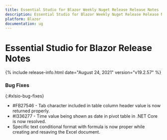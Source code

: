 ```yaml
---
title: Essential Studio for Blazor Weekly Nuget Release Release Notes  
description: Essential Studio for Blazor Weekly Nuget Release Release Notes  
platform: Blazor
documentation: ug
---
```


# Essential Studio for Blazor  Release Notes  

{% include release-info.html date="August 24, 2021"  version="v19.2.57" %} 

### Bug Fixes
{:#xlsio-bug-fixes}

* \#FB27546 - Tab character included in table column header value is now returned properly.
* \#I336277 - Time value being shown as date in pivot table in .NET Core is now resolved.
* Specific text conditional format with formula is now proper while creating and resaving the Excel document.